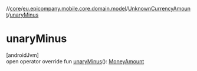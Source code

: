 //[core](../../../index.md)/[eu.epicompany.mobile.core.domain.model](../index.md)/[UnknownCurrencyAmount](index.md)/[unaryMinus](unary-minus.md)

# unaryMinus

[androidJvm]\
open operator override fun [unaryMinus](unary-minus.md)(): [MoneyAmount](../-money-amount/index.md)
